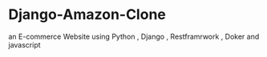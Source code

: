 # Django-Amazon-Clone
an E-commerce Website using Python , Django , Restframrwork , Doker and javascript
